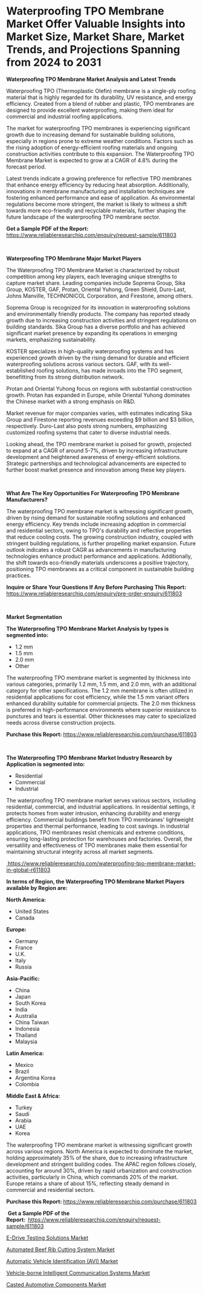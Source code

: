<p><h1>Waterproofing TPO Membrane Market Offer Valuable Insights into Market Size, Market Share, Market Trends, and Projections Spanning from 2024 to 2031</h1></p><p><strong>Waterproofing TPO Membrane Market Analysis and Latest Trends</strong></p>
<p><p>Waterproofing TPO (Thermoplastic Olefin) membrane is a single-ply roofing material that is highly regarded for its durability, UV resistance, and energy efficiency. Created from a blend of rubber and plastic, TPO membranes are designed to provide excellent waterproofing, making them ideal for commercial and industrial roofing applications. </p><p>The market for waterproofing TPO membranes is experiencing significant growth due to increasing demand for sustainable building solutions, especially in regions prone to extreme weather conditions. Factors such as the rising adoption of energy-efficient roofing materials and ongoing construction activities contribute to this expansion. The Waterproofing TPO Membrane Market is expected to grow at a CAGR of 4.8% during the forecast period. </p><p>Latest trends indicate a growing preference for reflective TPO membranes that enhance energy efficiency by reducing heat absorption. Additionally, innovations in membrane manufacturing and installation techniques are fostering enhanced performance and ease of application. As environmental regulations become more stringent, the market is likely to witness a shift towards more eco-friendly and recyclable materials, further shaping the future landscape of the waterproofing TPO membrane sector.</p></p>
<p><strong>Get a Sample PDF of the Report:&nbsp;</strong> <a href="https://www.reliableresearchiq.com/enquiry/request-sample/611803?utm_campaign=1087&utm_medium=2&utm_source=Github&utm_content=ia&utm_term=10122024&utm_id=waterproofing-tpo-membrane">https://www.reliableresearchiq.com/enquiry/request-sample/611803</a></p>
<p>&nbsp;</p>
<p><strong>Waterproofing TPO Membrane Major Market Players</strong></p>
<p><p>The Waterproofing TPO Membrane Market is characterized by robust competition among key players, each leveraging unique strengths to capture market share. Leading companies include Soprema Group, Sika Group, KOSTER, GAF, Protan, Oriental Yuhong, Green Shield, Duro-Last, Johns Manville, TECHNONICOL Corporation, and Firestone, among others.</p><p>Soprema Group is recognized for its innovation in waterproofing solutions and environmentally friendly products. The company has reported steady growth due to increasing construction activities and stringent regulations on building standards. Sika Group has a diverse portfolio and has achieved significant market presence by expanding its operations in emerging markets, emphasizing sustainability. </p><p>KOSTER specializes in high-quality waterproofing systems and has experienced growth driven by the rising demand for durable and efficient waterproofing solutions across various sectors. GAF, with its well-established roofing solutions, has made inroads into the TPO segment, benefitting from its strong distribution network.</p><p>Protan and Oriental Yuhong focus on regions with substantial construction growth. Protan has expanded in Europe, while Oriental Yuhong dominates the Chinese market with a strong emphasis on R&D.</p><p>Market revenue for major companies varies, with estimates indicating Sika Group and Firestone reporting revenues exceeding $9 billion and $3 billion, respectively. Duro-Last also posts strong numbers, emphasizing customized roofing systems that cater to diverse industrial needs.</p><p>Looking ahead, the TPO membrane market is poised for growth, projected to expand at a CAGR of around 5-7%, driven by increasing infrastructure development and heightened awareness of energy-efficient solutions. Strategic partnerships and technological advancements are expected to further boost market presence and innovation among these key players.</p></p>
<p>&nbsp;</p>
<p><strong>What Are The Key Opportunities For Waterproofing TPO Membrane Manufacturers?</strong></p>
<p><p>The waterproofing TPO membrane market is witnessing significant growth, driven by rising demand for sustainable roofing solutions and enhanced energy efficiency. Key trends include increasing adoption in commercial and residential sectors, owing to TPO's durability and reflective properties that reduce cooling costs. The growing construction industry, coupled with stringent building regulations, is further propelling market expansion. Future outlook indicates a robust CAGR as advancements in manufacturing technologies enhance product performance and applications. Additionally, the shift towards eco-friendly materials underscores a positive trajectory, positioning TPO membranes as a critical component in sustainable building practices.</p></p>
<p><strong>Inquire or Share Your Questions If Any Before Purchasing This Report:</strong> <a href="https://www.reliableresearchiq.com/enquiry/pre-order-enquiry/611803?utm_campaign=1087&utm_medium=2&utm_source=Github&utm_content=ia&utm_term=10122024&utm_id=waterproofing-tpo-membrane">https://www.reliableresearchiq.com/enquiry/pre-order-enquiry/611803</a></p>
<p>&nbsp;</p>
<p><strong>Market Segmentation</strong></p>
<p><strong>The Waterproofing TPO Membrane Market Analysis by types is segmented into:</strong></p>
<p><ul><li>1.2 mm</li><li>1.5 mm</li><li>2.0 mm</li><li>Other</li></ul></p>
<p><p>The waterproofing TPO membrane market is segmented by thickness into various categories, primarily 1.2 mm, 1.5 mm, and 2.0 mm, with an additional category for other specifications. The 1.2 mm membrane is often utilized in residential applications for cost efficiency, while the 1.5 mm variant offers enhanced durability suitable for commercial projects. The 2.0 mm thickness is preferred in high-performance environments where superior resistance to punctures and tears is essential. Other thicknesses may cater to specialized needs across diverse construction projects.</p></p>
<p><strong>Purchase this Report:&nbsp;</strong><a href="https://www.reliableresearchiq.com/purchase/611803?utm_campaign=1087&utm_medium=2&utm_source=Github&utm_content=ia&utm_term=10122024&utm_id=waterproofing-tpo-membrane">https://www.reliableresearchiq.com/purchase/611803</a></p>
<p>&nbsp;</p>
<p><strong>The Waterproofing TPO Membrane Market Industry Research by Application is segmented into:</strong></p>
<p><ul><li>Residential</li><li>Commercial</li><li>Industrial</li></ul></p>
<p><p>The waterproofing TPO membrane market serves various sectors, including residential, commercial, and industrial applications. In residential settings, it protects homes from water intrusion, enhancing durability and energy efficiency. Commercial buildings benefit from TPO membranes' lightweight properties and thermal performance, leading to cost savings. In industrial applications, TPO membranes resist chemicals and extreme conditions, ensuring long-lasting protection for warehouses and factories. Overall, the versatility and effectiveness of TPO membranes make them essential for maintaining structural integrity across all market segments.</p></p>
<p><a href="https://www.reliableresearchiq.com/waterproofing-tpo-membrane-market-in-global-r611803?utm_campaign=1087&utm_medium=2&utm_source=Github&utm_content=ia&utm_term=10122024&utm_id=waterproofing-tpo-membrane">&nbsp;https://www.reliableresearchiq.com/waterproofing-tpo-membrane-market-in-global-r611803</a></p>
<p><strong>In terms of Region, the Waterproofing TPO Membrane Market Players available by Region are:</strong></p>
<p>
    <p> <strong> North America: </strong>
        <ul>
            <li>United States</li>
            <li>Canada</li>
        </ul>
        </p> 
    <p> <strong> Europe: </strong>
        <ul>
            <li>Germany</li>
            <li>France</li>
            <li>U.K.</li>
            <li>Italy</li>
            <li>Russia</li>
        </ul>
        </p> 
    <p> <strong> Asia-Pacific: </strong>
        <ul>
            <li>China</li>
            <li>Japan</li>
            <li>South Korea</li>
            <li>India</li>
            <li>Australia</li>
            <li>China Taiwan</li>
            <li>Indonesia</li>
            <li>Thailand</li>
            <li>Malaysia</li>
        </ul>
        </p> 
    <p> <strong> Latin America: </strong>
        <ul>
            <li>Mexico</li>
            <li>Brazil</li>
            <li>Argentina Korea</li>
            <li>Colombia</li>
        </ul>
        </p> 
    <p> <strong> Middle East & Africa: </strong>
        <ul>
            <li>Turkey</li>
            <li>Saudi</li>
            <li>Arabia</li>
            <li>UAE</li>
            <li>Korea</li>
        </ul>
    </p>
    </p>
<p><p>The waterproofing TPO membrane market is witnessing significant growth across various regions. North America is expected to dominate the market, holding approximately 35% of the share, due to increasing infrastructure development and stringent building codes. The APAC region follows closely, accounting for around 30%, driven by rapid urbanization and construction activities, particularly in China, which commands 20% of the market. Europe retains a share of about 15%, reflecting steady demand in commercial and residential sectors.</p></p>
<p><strong>Purchase this Report: </strong><a href="https://www.reliableresearchiq.com/purchase/611803?utm_campaign=1087&utm_medium=2&utm_source=Github&utm_content=ia&utm_term=10122024&utm_id=waterproofing-tpo-membrane">https://www.reliableresearchiq.com/purchase/611803</a></p>
<p>&nbsp;<strong>Get a Sample PDF of the Report:&nbsp;&nbsp;</strong><a href="https://www.reliableresearchiq.com/enquiry/request-sample/611803?utm_campaign=1087&utm_medium=2&utm_source=Github&utm_content=ia&utm_term=10122024&utm_id=waterproofing-tpo-membrane">https://www.reliableresearchiq.com/enquiry/request-sample/611803</a></p>
<p><strong></strong></p>
<p><p><a href="https://www.linkedin.com/pulse/e-drive-testing-solutions-market-size-grow-98-cagr-from-2024-rnssf?utm_campaign=1087&utm_medium=2&utm_source=Github&utm_content=ia&utm_term=10122024&utm_id=waterproofing-tpo-membrane">E-Drive Testing Solutions Market</a></p><p><a href="https://github.com/ulyssacrayne00231/Market-Research-Report-List-1/blob/main/automated-beef-rib-cutting-system-market.md?utm_campaign=1087&utm_medium=2&utm_source=Github&utm_content=ia&utm_term=10122024&utm_id=waterproofing-tpo-membrane">Automated Beef Rib Cutting System Market</a></p><p><a href="https://www.linkedin.com/pulse/automatic-vehicle-identification-avi-market-forecasted-using-segmentation-h3oqf?utm_campaign=1087&utm_medium=2&utm_source=Github&utm_content=ia&utm_term=10122024&utm_id=waterproofing-tpo-membrane">Automatic Vehicle Identification (AVI) Market</a></p><p><a href="https://www.linkedin.com/pulse/strategic-overview-vehicle-borne-intelligent-communication-eq31f?utm_campaign=1087&utm_medium=2&utm_source=Github&utm_content=ia&utm_term=10122024&utm_id=waterproofing-tpo-membrane">Vehicle-borne Intelligent Communication Systems Market</a></p><p><a href="https://www.linkedin.com/pulse/market-insights-revenue-forecast-casted-automotive-components-gmnwf?utm_campaign=1087&utm_medium=2&utm_source=Github&utm_content=ia&utm_term=10122024&utm_id=waterproofing-tpo-membrane">Casted Automotive Components Market</a></p></p>